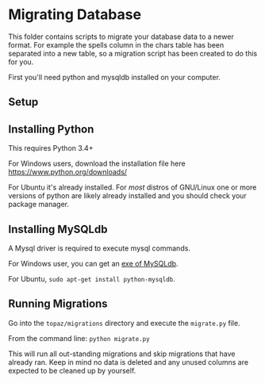 Migrating Database
========================

This folder contains scripts to migrate your database data to a newer format. 
For example the spells column in the chars table has been separated into 
a new table, so a migration script has been created to do this for you.

First you'll need python and mysqldb installed on your computer.

## Setup

## Installing Python

This requires Python 3.4+

For Windows users, download the installation file here https://www.python.org/downloads/

For Ubuntu it's already installed. For *most* distros of GNU/Linux one or more versions of python are likely already installed and you should check your package manager.


## Installing MySQLdb

A Mysql driver is required to execute mysql commands.

For Windows user, you can get an [exe of MySQLdb](http://sourceforge.net/project/showfiles.php?group_id=22307).

For Ubuntu, `sudo apt-get install python-mysqldb`.


## Running Migrations

Go into the `topaz/migrations` directory and execute the `migrate.py` file.

From the command line: `python migrate.py`

This will run all out-standing migrations and skip migrations that have already ran. 
Keep in mind no data is deleted and any unused columns are expected to be cleaned up by yourself.

